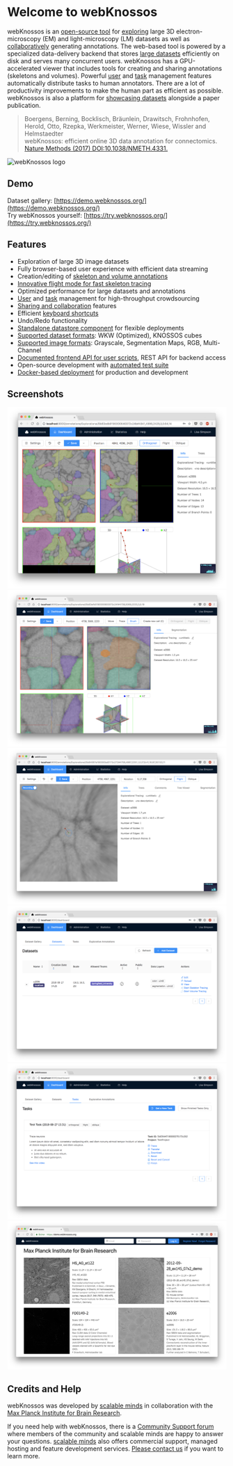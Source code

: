 # Welcome to webKnossos

webKnossos is an [open-source tool](https://github.com/scalableminds/webknossos) for [exploring](../guides/tracing_ui.md) large 3D electron-microscopy \(EM\) and light-microscopy \(LM\) datasets as well as [collaboratively](../guides/sharing.md) generating annotations. The web-based tool is powered by a specialized data-delivery backend that stores [large datasets](../guides/datasets.md) efficiently on disk and serves many concurrent users. webKnossos has a GPU-accelerated viewer that includes tools for creating and sharing annotations \(skeletons and volumes\). Powerful [user](../guides/users.md) and [task](../guides/tasks.md) management features automatically distribute tasks to human annotators. There are a lot of productivity improvements to make the human part as efficient as possible. webKnossos is also a platform for [showcasing datasets](https://demo.webknossos.org) alongside a paper publication.

> Boergens, Berning, Bocklisch, Bräunlein, Drawitsch, Frohnhofen, Herold, Otto, Rzepka, Werkmeister, Werner, Wiese, Wissler and Helmstaedter  
> webKnossos: efficient online 3D data annotation for connectomics.  
> [Nature Methods \(2017\) DOI:10.1038/NMETH.4331.](https://www.nature.com/articles/nmeth.4331)

![webKnossos logo](https://webknossos.brain.mpg.de/assets/images/oxalis.svg)

## Demo

Dataset gallery: [https://demo.webknossos.org/](https://demo.webknossos.org/)  
Try webKnossos yourself: [https://try.webknossos.org/](https://try.webknossos.org/)

## Features

* Exploration of large 3D image datasets
* Fully browser-based user experience with efficient data streaming
* Creation/editing of [skeleton and volume annotations](../guides/tracing_ui.md)
* [Innovative flight mode for fast skeleton tracing](https://www.nature.com/articles/nmeth.4331)
* Optimized performance for large datasets and annotations
* [User](../guides/users.md) and [task](../guides/tasks.md) management for high-throughput crowdsourcing
* [Sharing and collaboration](../guides/sharing.md) features
* Efficient [keyboard shortcuts](../reference/keyboard_shortcuts.md)
* Undo/Redo functionality
* [Standalone datastore component](https://github.com/scalableminds/webknossos/tree/master/webknossos-datastore) for flexible deployments
* [Supported dataset formats](../guides/datasets.md): WKW \(Optimized\), KNOSSOS cubes
* [Supported image formats](../reference/data_formats.md): Grayscale, Segmentation Maps, RGB, Multi-Channel
* [Documented frontend API for user scripts](https://demo.webknossos.org/assets/docs/frontend-api/index.html), REST API for backend access
* Open-source development with [automated test suite](https://circleci.com/gh/scalableminds/webknossos)
* [Docker-based deployment](https://hub.docker.com/r/scalableminds/webknossos/) for production and development

## Screenshots

![Skeleton Annotations](../.gitbook/assets/tracing_ui_skeleton%20%281%29.png) ![Volume Annotations](../.gitbook/assets/tracing_ui_volume%20%282%29.png) ![Flight Mode](../.gitbook/assets/tracing_ui_flight.png) ![Managing Datasets](../.gitbook/assets/dashboard_datasets.png) ![Working on Tasks](../.gitbook/assets/dashboard_tasks%20%283%29.png) ![Showcasing Datasets](../.gitbook/assets/spotlight.png)

## Credits and Help

webKnossos was developed by [scalable minds](https://scalableminds.com) in collaboration with the [Max Planck Institute for Brain Research](https://brain.mpg.de/connectomics).

If you need help with webKnossos, there is a [Community Support forum](https://support.webknososs.org) where members of the community and scalable minds are happy to answer your questions. [scalable minds](https://scalableminds.com) also offers commercial support, managed hosting and feature development services. [Please contact us](mailto:hello@scalableminds.com) if you want to learn more.

